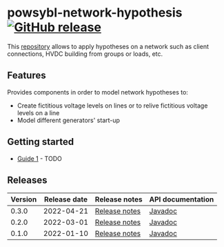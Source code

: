 # powsybl-network-hypothesis [![GitHub release](https://img.shields.io/github/release/powsybl/powsybl-network-hypothesis.svg?sort=semver)](https://github.com/powsybl/powsybl-network-hypothesis/releases/)
This [repository](https://github.com/powsybl/powsybl-network-hypothesis) allows to apply hypotheses on a network such as client connections, HVDC building from groups or loads, etc.

## Features
Provides components in order to model network hypotheses to:
- Create fictitious voltage levels on lines or to relive fictitious voltage levels on a line
- Model different generators' start-up

## Getting started

- [Guide 1]() - TODO


## Releases

| Version | Release date | Release notes | API documentation                                                                         |
|---------|--------------| ------------- |-------------------------------------------------------------------------------------------|
| 0.3.0   | 2022-04-21   | [Release notes](https://github.com/powsybl/powsybl-network-hypothesis/releases/tag/v0.2.0) | [Javadoc](https://javadoc.io/doc/com.powsybl/powsybl-network-hypothesis/0.3.0/index.html) |
| 0.2.0   | 2022-03-01   | [Release notes](https://github.com/powsybl/powsybl-network-hypothesis/releases/tag/v0.2.0) | [Javadoc](https://javadoc.io/doc/com.powsybl/powsybl-network-hypothesis/0.2.0/index.html) |
| 0.1.0   | 2022-01-10   | [Release notes](https://github.com/powsybl/powsybl-network-hypothesis/releases/tag/v0.1.0) | [Javadoc](https://javadoc.io/doc/com.powsybl/powsybl-network-hypothesis/0.1.0/index.html) |
